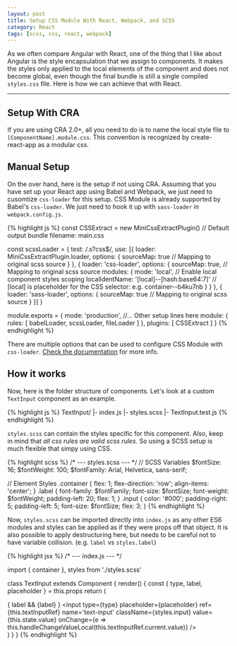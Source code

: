 ```yaml
---
layout: post
title: Setup CSS Module With React, Webpack, and SCSS
category: React
tags: [scss, css, react, webpack]
---
```


As we often compare Angular with React, one of the thing that I like about Angular is the style encapsulation that we assign to components. It makes the styles only applied to the local elements of the component and does not become global, even though the final bundle is still a single compiled `styles.css` file. Here is how we can achieve that with React.

---

## Setup With CRA

If you are using CRA 2.0+, all you need to do is to name the local style file to `[ComponentName].module.css`. This convention is recognized by create-react-app as a modular css.

## Manual Setup

On the over hand, here is the setup if not using CRA. Assuming that you have set up your React app using Babel and Webpack, we just need to cusomtize `css-loader` for this setup. CSS Module is already supported by Babel's `css-loader`. We just need to hook it up with `sass-loader` in `webpack.config.js`.

{% highlight js %}
const CSSExtract = new MiniCssExtractPlugin() // Default output bundle filename: main.css

const scssLoader = {
  test: /\.s?css$/,
  use: [{
    loader: MiniCssExtractPlugin.loader,
    options: {
      sourceMap: true // Mapping to original scss source
    }
  }, {
    loader: 'css-loader',
    options: {
      sourceMap: true, // Mapping to original scss source
      modules: {
        mode: 'local', // Enable local component styles scoping
        localIdentName: '[local]--[hash:base64:7]' // [local] is placeholder for the CSS selector: e.g. container--b4ku7nb
      }
    }
  }, {
    loader: 'sass-loader',
    options: {
      sourceMap: true // Mapping to original scss source
    }
  }]
}

module.exports = {
  mode: 'production',
  //... Other setup lines here
  module: {
    rules: [
      babelLoader,
      scssLoader,
      fileLoader
    ]
  },
  plugins: [
    CSSExtract
  ]
}
{% endhighlight %}

There are multiple options that can be used to configure CSS Module with `css-loader`. [Check the documentation](https://github.com/webpack-contrib/css-loader#modules) for more info.

## How it works

Now, here is the folder structure of components. Let's look at a custom `TextInput` component as an example.

{% highlight js %}
TextInput/
|- index.js
|- styles.scss
|- TextInput.test.js
{% endhighlight %}

`styles.scss` can contain the styles specific for this component. Also, keep in mind that *all css rules are valid scss rules.* So using a SCSS setup is much flexible that simpy using CSS.

{% highlight scss %}
/* --- styles.scss --- */
// SCSS Variables
$fontSize: 16;
$fontWeight: 100;
$fontFamily: Arial, Helvetica, sans-serif;

// Element Styles
.container {
  flex: 1;
  flex-direction: 'row';
  align-items: 'center';
}
.label {
  font-family: $fontFamily;
  font-size: $fontSize;
  font-weight: $fontWeight;
  padding-left: 20;
  flex: 1;
}
.input {
  color: '#000';
  padding-right: 5;
  padding-left: 5;
  font-size: $fontSize;
  flex: 3;
}
{% endhighlight %}

Now, `styles.scss` can be imported directly into `index.js` as any other ES6 modules and styles can be applied as if they were props off that object. It is also possible to apply destructuring here, but needs to be careful not to have variable collision. (e.g. `label` vs `styles.label`)

{% highlight jsx %}
/* --- index.js --- */

import { container }, styles from './styles.scss'

class TextInput extends Component {
  render() {
    const { type, label, placeholder } = this.props
    return (
      <div className={container}>
        {
          label &&
          <label htmlFor='text-input' className={styles.label}>
            {label}
          </label>
        }
        <input
          type={type}
          placeholder={placeholder}
          ref={this.textInputRef}
          name='text-input'
          className={styles.input}
          value={this.state.value}
          onChange={e => this.handleChangeValueLocal(this.textInputRef.current.value)}
        />
      </div>
    )
  }
}
{% endhighlight %}

